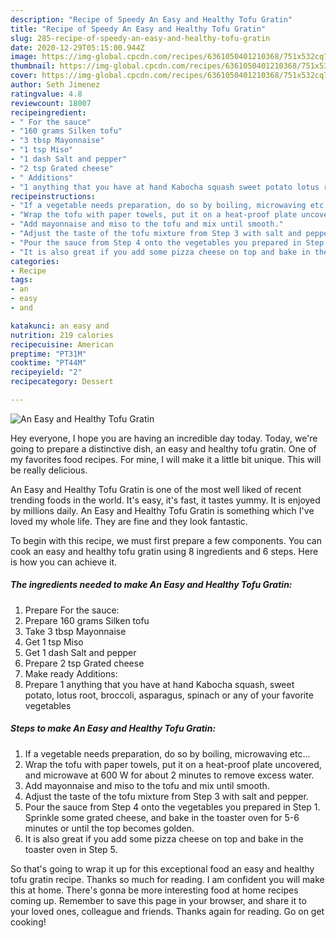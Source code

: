 ```yaml
---
description: "Recipe of Speedy An Easy and Healthy Tofu Gratin"
title: "Recipe of Speedy An Easy and Healthy Tofu Gratin"
slug: 285-recipe-of-speedy-an-easy-and-healthy-tofu-gratin
date: 2020-12-29T05:15:00.944Z
image: https://img-global.cpcdn.com/recipes/6361050401210368/751x532cq70/an-easy-and-healthy-tofu-gratin-recipe-main-photo.jpg
thumbnail: https://img-global.cpcdn.com/recipes/6361050401210368/751x532cq70/an-easy-and-healthy-tofu-gratin-recipe-main-photo.jpg
cover: https://img-global.cpcdn.com/recipes/6361050401210368/751x532cq70/an-easy-and-healthy-tofu-gratin-recipe-main-photo.jpg
author: Seth Jimenez
ratingvalue: 4.8
reviewcount: 18007
recipeingredient:
- " For the sauce"
- "160 grams Silken tofu"
- "3 tbsp Mayonnaise"
- "1 tsp Miso"
- "1 dash Salt and pepper"
- "2 tsp Grated cheese"
- " Additions"
- "1 anything that you have at hand Kabocha squash sweet potato lotus root broccoli asparagus spinach or any of your favorite vegetables"
recipeinstructions:
- "If a vegetable needs preparation, do so by boiling, microwaving etc..."
- "Wrap the tofu with paper towels, put it on a heat-proof plate uncovered, and microwave at 600 W for about 2 minutes to remove excess water."
- "Add mayonnaise and miso to the tofu and mix until smooth."
- "Adjust the taste of the tofu mixture from Step 3 with salt and pepper."
- "Pour the sauce from Step 4 onto the vegetables you prepared in Step 1. Sprinkle some grated cheese, and bake in the toaster oven for 5-6 minutes or until the top becomes golden."
- "It is also great if you add some pizza cheese on top and bake in the toaster oven in Step 5."
categories:
- Recipe
tags:
- an
- easy
- and

katakunci: an easy and 
nutrition: 219 calories
recipecuisine: American
preptime: "PT31M"
cooktime: "PT44M"
recipeyield: "2"
recipecategory: Dessert

---
```



![An Easy and Healthy Tofu Gratin](https://img-global.cpcdn.com/recipes/6361050401210368/751x532cq70/an-easy-and-healthy-tofu-gratin-recipe-main-photo.jpg)

Hey everyone, I hope you are having an incredible day today. Today, we're going to prepare a distinctive dish, an easy and healthy tofu gratin. One of my favorites food recipes. For mine, I will make it a little bit unique. This will be really delicious.

An Easy and Healthy Tofu Gratin is one of the most well liked of recent trending foods in the world. It's easy, it's fast, it tastes yummy. It is enjoyed by millions daily. An Easy and Healthy Tofu Gratin is something which I've loved my whole life. They are fine and they look fantastic.




To begin with this recipe, we must first prepare a few components. You can cook an easy and healthy tofu gratin using 8 ingredients and 6 steps. Here is how you can achieve it.

<!--inarticleads1-->

##### The ingredients needed to make An Easy and Healthy Tofu Gratin:

1. Prepare  For the sauce:
1. Prepare 160 grams Silken tofu
1. Take 3 tbsp Mayonnaise
1. Get 1 tsp Miso
1. Get 1 dash Salt and pepper
1. Prepare 2 tsp Grated cheese
1. Make ready  Additions:
1. Prepare 1 anything that you have at hand Kabocha squash, sweet potato, lotus root, broccoli, asparagus, spinach or any of your favorite vegetables




<!--inarticleads2-->

##### Steps to make An Easy and Healthy Tofu Gratin:

1. If a vegetable needs preparation, do so by boiling, microwaving etc...
1. Wrap the tofu with paper towels, put it on a heat-proof plate uncovered, and microwave at 600 W for about 2 minutes to remove excess water.
1. Add mayonnaise and miso to the tofu and mix until smooth.
1. Adjust the taste of the tofu mixture from Step 3 with salt and pepper.
1. Pour the sauce from Step 4 onto the vegetables you prepared in Step 1. Sprinkle some grated cheese, and bake in the toaster oven for 5-6 minutes or until the top becomes golden.
1. It is also great if you add some pizza cheese on top and bake in the toaster oven in Step 5.




So that's going to wrap it up for this exceptional food an easy and healthy tofu gratin recipe. Thanks so much for reading. I am confident you will make this at home. There's gonna be more interesting food at home recipes coming up. Remember to save this page in your browser, and share it to your loved ones, colleague and friends. Thanks again for reading. Go on get cooking!
